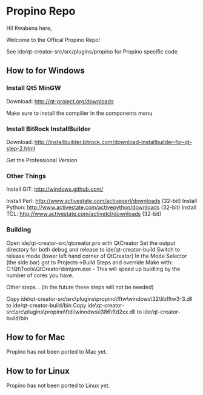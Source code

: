 # Propino Repo

Hi! Kwabena here,

Welcome to the Offical Propino Repo!

See ide/qt-creator-src/src/plugins/propino for Propino specific code

## How to for Windows

### Install Qt5 MinGW

Download: http://qt-project.org/downloads
  
Make sure to install the compilier in the components menu

### Install BitRock InstallBuilder

Download: http://installbuilder.bitrock.com/download-installbuilder-for-qt-step-2.html
  
Get the Professional Version
    
### Other Things
  
  Install GIT: http://windows.github.com/

  Install Perl: http://www.activestate.com/activeperl/downloads (32-bit)
  Install Python: http://www.activestate.com/activepython/downloads (32-bit)
  Install TCL: http://www.activestate.com/activetcl/downloads (32-bit)

### Building
  
Open ide/qt-creator-src/qtcreator.pro with QtCreator
Set the output directory for both debug and release to ide/qt-creator-build
Switch to release mode (lower left hand corner of QtCreator)
In the Mode Selector (the side bar) got to Projects->Build Steps and override Make with:
C:\Qt\Tools\QtCreator\bin\jom.exe - This will speed up buidling by the number of cores you have.

Other steps... (in the future these steps will not be needed)

Copy ide\qt-creator-src\src\plugins\propino\fftw\windows\32\libfftw3-3.dll to ide/qt-creator-build/bin
Copy ide\qt-creator-src\src\plugins\propino\ftdi\winodws\i386\ftd2xx.dll to ide/qt-creator-build/bin

## How to for Mac

Propino has not been ported to Mac yet.

## How to for Linux

Propino has not been ported to Linux yet.
